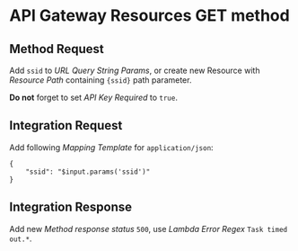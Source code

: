 API Gateway Resources GET method
================================

Method Request
--------------
Add `ssid` to *URL Query String Params*, or create new Resource with *Resource Path* containing `{ssid}` path parameter.

**Do not** forget to set *API Key Required* to `true`.

Integration Request
-------------------
Add following *Mapping Template* for `application/json`:
```
{
    "ssid": "$input.params('ssid')"
}
```

Integration Response
--------------------
Add new *Method response status* `500`, use *Lambda Error Regex* `Task timed out.*`.

